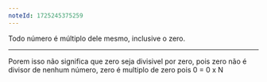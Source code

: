 ```yaml
---
noteId: 1725245375259
---
```


Todo número é múltiplo dele mesmo, inclusive o zero.

---

Porem isso não significa que zero seja divisivel por zero, pois zero não é divisor de nenhum número, zero é multiplo de zero pois 0 = 0 x N
